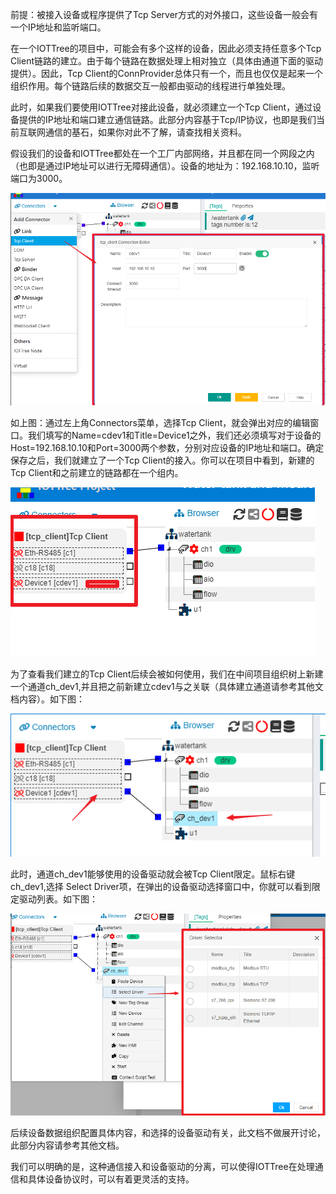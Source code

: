



前提：被接入设备或程序提供了Tcp Server方式的对外接口，这些设备一般会有一个IP地址和监听端口。

在一个IOTTree的项目中，可能会有多个这样的设备，因此必须支持任意多个Tcp Client链路的建立。由于每个链路在数据处理上相对独立（具体由通道下面的驱动提供）。因此，Tcp Client的ConnProvider总体只有一个，而且也仅仅是起来一个组织作用。每个链路后续的数据交互一般都由驱动的线程进行单独处理。

此时，如果我们要使用IOTTree对接此设备，就必须建立一个Tcp Client，通过设备提供的IP地址和端口建立通信链路。此部分内容基于Tcp/IP协议，也即是我们当前互联网通信的基石，如果你对此不了解，请查找相关资料。

假设我们的设备和IOTTree都处在一个工厂内部网络，并且都在同一个网段之内（也即是通过IP地址可以进行无障碍通信）。设备的地址为：192.168.10.10，监听端口为3000。

<img src="../img/conn/c004.png">

如上图：通过左上角Connectors菜单，选择Tcp Client，就会弹出对应的编辑窗口。我们填写的Name=cdev1和Title=Device1之外，我们还必须填写对于设备的Host=192.168.10.10和Port=3000两个参数，分别对应设备的IP地址和端口。确定保存之后，我们就建立了一个Tcp Client的接入。你可以在项目中看到，新建的Tcp Client和之前建立的链路都在一个组内。

<img src="../img/conn/c005.png">

为了查看我们建立的Tcp Client后续会被如何使用，我们在中间项目组织树上新建一个通道ch_dev1,并且把之前新建立cdev1与之关联（具体建立通道请参考其他文档内容）。如下图：

<img src="../img/conn/c006.png">

此时，通道ch_dev1能够使用的设备驱动就会被Tcp Client限定。鼠标右键ch_dev1,选择 Select Driver项，在弹出的设备驱动选择窗口中，你就可以看到限定驱动列表。如下图：

<img src="../img/conn/c007.png">

后续设备数据组织配置具体内容，和选择的设备驱动有关，此文档不做展开讨论，此部分内容请参考其他文档。

我们可以明确的是，这种通信接入和设备驱动的分离，可以使得IOTTree在处理通信和具体设备协议时，可以有着更灵活的支持。


